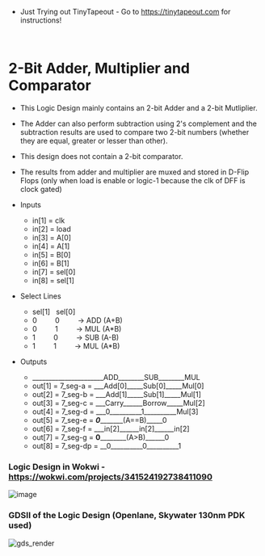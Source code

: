 - Just Trying out TinyTapeout - Go to https://tinytapeout.com for instructions!
</br>

# 2-Bit Adder, Multiplier and Comparator

- This Logic Design mainly contains an 2-bit Adder and a 2-bit Mutliplier.
- The Adder can also perform subtraction using 2's complement and the subtraction results are used to compare two 2-bit numbers (whether they are equal, greater or lesser than other). 
- This design does not contain a 2-bit comparator.

- The results from adder and multiplier are muxed and stored in D-Flip Flops (only when load is enable or logic-1 because the clk of DFF is clock gated) 
- Inputs
   - in[1] = clk
   - in[2] = load
   - in[3] = A[0]
   - in[4] = A[1]
   - in[5] = B[0]
   - in[6] = B[1]
   - in[7] = sel[0]
   - in[8] = sel[1]
- Select Lines
   - sel[1] &nbsp; sel[0]
   - 0 &emsp;&emsp; 0  &emsp;&emsp; -> ADD (A+B) 
   - 0 &emsp;&emsp; 1  &emsp;&emsp; -> MUL (A*B) 
   - 1 &emsp;&emsp; 0  &emsp;&emsp; -> SUB (A-B)
   - 1 &emsp;&emsp; 1  &emsp;&emsp; -> MUL (A*B) 
- Outputs
   - ______________________ADD________SUB________MUL
   - out[1] = 7_seg-a = ___Add[0]_____Sub[0]_____Mul[0]
   - out[2] = 7_seg-b = ___Add[1]_____Sub[1]_____Mul[1]
   - out[3] = 7_seg-c = ___Carry______Borrow_____Mul[2]
   - out[4] = 7_seg-d = ___0__________1__________Mul[3]
   - out[5] = 7_seg-e = ___0__________(A==B)_____0
   - out[6] = 7_seg-f = ___in[2]______in[2]______in[2]
   - out[7] = 7_seg-g =  __0__________(A>B)______0
   - out[8] = 7_seg-dp = __0__________0__________1
   
### Logic Design in Wokwi - https://wokwi.com/projects/341524192738411090
![image](https://user-images.githubusercontent.com/84563214/188326522-5c286e24-babc-43f0-8070-86adcc182a46.png)

### GDSII of the Logic Design (Openlane, Skywater 130nm PDK used)
![gds_render](https://user-images.githubusercontent.com/84563214/188326515-eec373c3-b434-4543-a390-9b3675d59678.svg)
 

